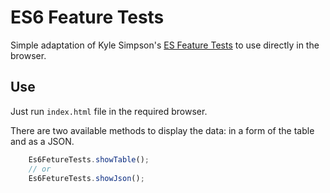 # ES6 Feature Tests

Simple adaptation of Kyle Simpson's [ES Feature Tests](https://github.com/getify/ES-Feature-Tests) to use directly in the browser.

## Use

Just run `index.html` file in the required browser.

There are two available methods to display the data: in a form of the table and as a JSON.

```js
    Es6FetureTests.showTable();
    // or
    Es6FetureTests.showJson();
```